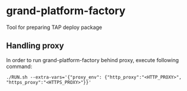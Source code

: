 # grand-platform-factory
Tool for preparing TAP deploy package

## Handling proxy
In order to run grand-platform-factory behind proxy, execute following command:
```
./RUN.sh --extra-vars='{"proxy_env": {"http_proxy":"<HTTP_PROXY>", "https_proxy":"<HTTPS_PROXY>"}}'
```
